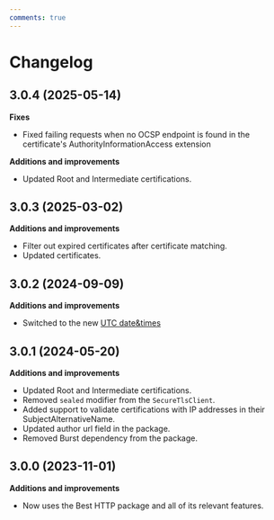 ```yaml
---
comments: true
---
```


# Changelog

## 3.0.4 (2025-05-14)

__Fixes__

- Fixed failing requests when no OCSP endpoint is found in the certificate's AuthorityInformationAccess extension

__Additions and improvements__

- Updated Root and Intermediate certifications.

## 3.0.3 (2025-03-02)

__Additions and improvements__

- Filter out expired certificates after certificate matching.
- Updated certificates.

## 3.0.2 (2024-09-09)

__Additions and improvements__

- Switched to the new [UTC date&times](../HTTP/changelog.md)

## 3.0.1 (2024-05-20)

__Additions and improvements__

- Updated Root and Intermediate certifications.
- Removed `sealed` modifier from the `SecureTlsClient`.
- Added support to validate certifications with IP addresses in their SubjectAlternativeName.
- Updated author url field in the package.
- Removed Burst dependency from the package.

## 3.0.0 (2023-11-01)

__Additions and improvements__

- Now uses the Best HTTP package and all of its relevant features.